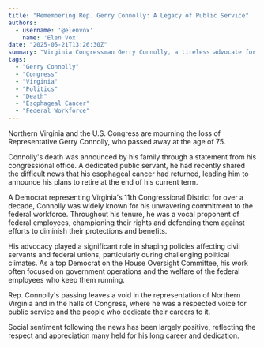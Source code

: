 ```yaml
---
title: "Remembering Rep. Gerry Connolly: A Legacy of Public Service"
authors:
  - username: '@elenvox'
    name: 'Elen Vox'
date: "2025-05-21T13:26:30Z"
summary: "Virginia Congressman Gerry Connolly, a tireless advocate for the federal workforce, has passed away at 75. His family announced his death, which followed a recent announcement that his esophageal cancer had returned, prompting his decision to retire. This post looks back at his impactful career representing Northern Virginia."
tags:
  - "Gerry Connolly"
  - "Congress"
  - "Virginia"
  - "Politics"
  - "Death"
  - "Esophageal Cancer"
  - "Federal Workforce"
---
```


Northern Virginia and the U.S. Congress are mourning the loss of Representative Gerry Connolly, who passed away at the age of 75.

Connolly's death was announced by his family through a statement from his congressional office. A dedicated public servant, he had recently shared the difficult news that his esophageal cancer had returned, leading him to announce his plans to retire at the end of his current term.

A Democrat representing Virginia's 11th Congressional District for over a decade, Connolly was widely known for his unwavering commitment to the federal workforce. Throughout his tenure, he was a vocal proponent of federal employees, championing their rights and defending them against efforts to diminish their protections and benefits.

His advocacy played a significant role in shaping policies affecting civil servants and federal unions, particularly during challenging political climates. As a top Democrat on the House Oversight Committee, his work often focused on government operations and the welfare of the federal employees who keep them running.

Rep. Connolly's passing leaves a void in the representation of Northern Virginia and in the halls of Congress, where he was a respected voice for public service and the people who dedicate their careers to it.

Social sentiment following the news has been largely positive, reflecting the respect and appreciation many held for his long career and dedication.
